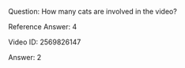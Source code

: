 Question: How many cats are involved in the video?

Reference Answer: 4

Video ID: 2569826147

Answer: 2

